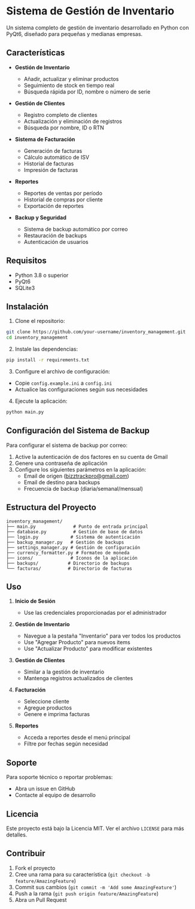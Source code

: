 # Sistema de Gestión de Inventario

Un sistema completo de gestión de inventario desarrollado en Python con PyQt6, diseñado para pequeñas y medianas empresas.

## Características

- **Gestión de Inventario**

  - Añadir, actualizar y eliminar productos
  - Seguimiento de stock en tiempo real
  - Búsqueda rápida por ID, nombre o número de serie

- **Gestión de Clientes**

  - Registro completo de clientes
  - Actualización y eliminación de registros
  - Búsqueda por nombre, ID o RTN

- **Sistema de Facturación**

  - Generación de facturas
  - Cálculo automático de ISV
  - Historial de facturas
  - Impresión de facturas

- **Reportes**

  - Reportes de ventas por período
  - Historial de compras por cliente
  - Exportación de reportes

- **Backup y Seguridad**
  - Sistema de backup automático por correo
  - Restauración de backups
  - Autenticación de usuarios

## Requisitos

- Python 3.8 o superior
- PyQt6
- SQLite3

## Instalación

1. Clone el repositorio:

```bash
git clone https://github.com/your-username/inventory_management.git
cd inventory_management
```

2. Instale las dependencias:

```bash
pip install -r requirements.txt
```

3. Configure el archivo de configuración:

- Copie `config.example.ini` a `config.ini`
- Actualice las configuraciones según sus necesidades

4. Ejecute la aplicación:

```bash
python main.py
```

## Configuración del Sistema de Backup

Para configurar el sistema de backup por correo:

1. Active la autenticación de dos factores en su cuenta de Gmail
2. Genere una contraseña de aplicación
3. Configure los siguientes parámetros en la aplicación:
   - Email de origen (bizztrackpro@gmail.com)
   - Email de destino para backups
   - Frecuencia de backup (diaria/semanal/mensual)

## Estructura del Proyecto

```
inventory_management/
├── main.py              # Punto de entrada principal
├── database.py          # Gestión de base de datos
├── login.py            # Sistema de autenticación
├── backup_manager.py   # Gestión de backups
├── settings_manager.py # Gestión de configuración
├── currency_formatter.py # Formateo de moneda
├── icons/              # Iconos de la aplicación
├── backups/           # Directorio de backups
└── facturas/          # Directorio de facturas
```

## Uso

1. **Inicio de Sesión**

   - Use las credenciales proporcionadas por el administrador

2. **Gestión de Inventario**

   - Navegue a la pestaña "Inventario" para ver todos los productos
   - Use "Agregar Producto" para nuevos items
   - Use "Actualizar Producto" para modificar existentes

3. **Gestión de Clientes**

   - Similar a la gestión de inventario
   - Mantenga registros actualizados de clientes

4. **Facturación**

   - Seleccione cliente
   - Agregue productos
   - Genere e imprima facturas

5. **Reportes**
   - Acceda a reportes desde el menú principal
   - Filtre por fechas según necesidad

## Soporte

Para soporte técnico o reportar problemas:

- Abra un issue en GitHub
- Contacte al equipo de desarrollo

## Licencia

Este proyecto está bajo la Licencia MIT. Ver el archivo `LICENSE` para más detalles.

## Contribuir

1. Fork el proyecto
2. Cree una rama para su característica (`git checkout -b feature/AmazingFeature`)
3. Commit sus cambios (`git commit -m 'Add some AmazingFeature'`)
4. Push a la rama (`git push origin feature/AmazingFeature`)
5. Abra un Pull Request
